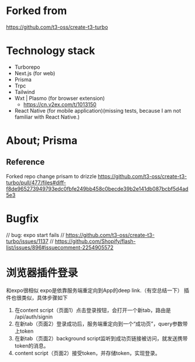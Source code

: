 # Forked from

https://github.com/t3-oss/create-t3-turbo

# Technology stack

- Turborepo
- Next.js (for web)
- Prisma
- Trpc
- Tailwind
- Wxt | Plasmo (for browser extension)
  - https://cn.v2ex.com/t/1013150
- React Native (for mobile application)(missing tests, because I am not familiar with React Native.)

# About; Prisma

## Reference

Forked repo change prisam to drizzle
https://github.com/t3-oss/create-t3-turbo/pull/477/files#diff-f8de965273949793edc0fbfe249bb458c0becde39b2e141db087bcbf5d4ad5e3

# Bugfix

// bug: expo start fails
// https://github.com/t3-oss/create-t3-turbo/issues/1137
// https://github.com/Shopify/flash-list/issues/896#issuecomment-2254905572

# 浏览器插件登录

和expo很相似
expo是依靠服务端重定向到App的deep link.（有空总结一下）
插件也很类似，具体步骤如下

1. 在content script（页面1）点击登录按钮，会打开一个新tab，路由是 /api/auth/signin
2. 在新tab（页面2）登录成功后，服务端重定向到一个“成功页”，query参数带上token
3. 在新tab（页面2）background script监听到成功页链接被访问，就发送携带token的消息。
4. content script（页面2）接受token，并存储token，实现登录。
